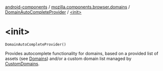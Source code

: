 [android-components](../../index.md) / [mozilla.components.browser.domains](../index.md) / [DomainAutoCompleteProvider](index.md) / [&lt;init&gt;](./-init-.md)

# &lt;init&gt;

`DomainAutoCompleteProvider()`

Provides autocomplete functionality for domains, based on a provided list
of assets (see [Domains](../-domains/index.md)) and/or a custom domain list managed by
[CustomDomains](../-custom-domains/index.md).

